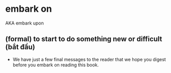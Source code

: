 # embark on

AKA embark upon

## (formal) to start to do something new or difficult (bắt đầu)

- We have just a few final messages to the reader that we hope you digest before you embark on reading this book.